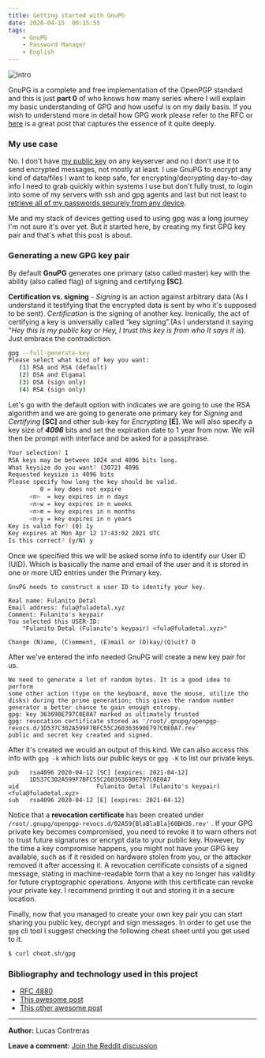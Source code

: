 ```yaml
---
title: Getting started with GnuPG
date: 2020-04-15  00:15:55
tags:
    - GnuPG
    - Password Manager
    - English
---
```

![Intro](/images/posts/gpg_0_banner.jpg)

GnuPG is a complete and free implementation of the OpenPGP standard and this is just **part 0** of who knows how many series where I will explain my basic understanding of GPG and how useful is on my daily basis. If you wish to understand more in detail how GPG work please refer to the RFC or [here](https://davesteele.github.io/gpg/2014/09/20/anatomy-of-a-gpg-key/) is a great post that captures the essence of it quite deeply.

### My use case

No. I don't have [my public key](https://gpg.contre.io) on any keyserver and no I don't use it to send encrypted messages, not mostly at least. I use GnuPG to encrypt any kind of data/files I want to keep safe, for encrypting/decrypting day-to-day info I need to grab quickly within systems I use but don't fully trust, to login into some of my servers with ssh and gpg agents and last but not least to [retrieve all of my passwords securely from any device](https://www.passwordstore.org/).

Me and my stack of devices getting used to using gpg was a long journey I'm not sure it's over yet. But it started here, by creating my first GPG key pair and that's what this post is about.

### Generating a new GPG key pair

By default **GnuPG** generates one primary (also called master) key with the ability (also called flag) of signing and certifying **[SC]**.

**Certification vs. signing** - *Signing* is an action against arbitrary data (As I understand it testifying that the encrypted data is sent by who it's supposed to be sent). *Certification* is the signing of another key. Ironically, the act of certifying a key is universally called “key signing”.(As I understand it saying "*Hey this is my public key* or *Hey,  I trust this key is from who It says it is*). Just embrace the contradiction.

```bash
gpg --full-generate-key
Please select what kind of key you want:
   (1) RSA and RSA (default)
   (2) DSA and Elgamal
   (3) DSA (sign only)
   (4) RSA (sign only)
```

Let's go with the default option with indicates we are going to use the RSA algorithm and we are going to generate one primary key for *Signing* and *Certifying*  **[SC]** and other sub-key for *Encrypting* **[E]**. We will also specify a key size of ***4096*** bits and set the expiration date to 1 year from now. We will then be prompt with  interface and be asked for a passphrase.

```bash
Your selection? 1
RSA keys may be between 1024 and 4096 bits long.
What keysize do you want? (3072) 4096
Requested keysize is 4096 bits
Please specify how long the key should be valid.
         0 = key does not expire
      <n>  = key expires in n days
      <n>w = key expires in n weeks
      <n>m = key expires in n months
      <n>y = key expires in n years
Key is valid for? (0) 1y
Key expires at Mon Apr 12 17:43:02 2021 UTC
Is this correct? (y/N) y
```

Once we specified this we will be asked some info to identify our User ID (UID). Which is basically the name and email of the user and it is stored in one or more UID entries under the Primary key.

```
GnuPG needs to construct a user ID to identify your key.

Real name: Fulanito Detal
Email address: fula@fuladetal.xyz
Comment: Fulanito's keypair
You selected this USER-ID:
    "Fulanito Detal (Fulanito's keypair) <fula@fuladetal.xyz>"

Change (N)ame, (C)omment, (E)mail or (O)kay/(Q)uit? O
```

After we've entered the info needed GnuPG will create a new key pair for us.

```
We need to generate a lot of random bytes. It is a good idea to perform
some other action (type on the keyboard, move the mouse, utilize the
disks) during the prime generation; this gives the random number
generator a better chance to gain enough entropy.
gpg: key 363690E797C0E0A7 marked as ultimately trusted
gpg: revocation certificate stored as '/root/.gnupg/openpgp-revocs.d/1D537C302A599F7BFC55C260363690E797C0E0A7.rev'
public and secret key created and signed.
```

After it's created we would an output of this kind. We can also access this info with `gpg -k` which lists our public keys or `gpg -K` to list our private keys.

```
pub   rsa4096 2020-04-12 [SC] [expires: 2021-04-12]
      1D537C302A599F7BFC55C260363690E797C0E0A7
uid                      Fulanito Detal (Fulanito's keypair) <fula@fuladetal.xyz>
sub   rsa4096 2020-04-12 [E] [expires: 2021-04-12]
```

Notice that a **revocation certificate**  has been created under `/root/.gnupg/openpgp-revocs.d/02A59{BlaBlaBla}60BH36.rev'` . If your GPG private key becomes compromised, you need to revoke it to warn others not to trust future signatures or encrypt data to your public key. However, by the time a key compromise happens, you might not have your GPG key available, such as if it resided on hardware stolen from you, or the attacker removed it after accessing it. A revocation certificate consists of a signed message, stating in machine-readable form that a key no longer has validity for future cryptographic operations. Anyone with this certificate can revoke your private key. I recommend printing it out and storing it in a secure location.

Finally, now that you managed to create your own key pair you can start sharing you public key, decrypt and sign messages. In order to get use the `gpg` cli tool I suggest checking the following cheat sheet until you get used to it. 

```bash
$ curl cheat.sh/gpg
```

### Bibliography and technology used in this project

* [RFC 4880](https://tools.ietf.org/html/rfc4880)
* [This awesome post](https://davesteele.github.io/gpg/2014/09/20/anatomy-of-a-gpg-key/)
* [This other awesome post](https://davesteele.github.io/gpg/2015/08/01/intermediate-gpg/)

---------------------------

**Author:** Lucas Contreras

**Leave a comment:** [Join the Reddit discussion](https://www.reddit.com/r/notanothertechyblog/)

